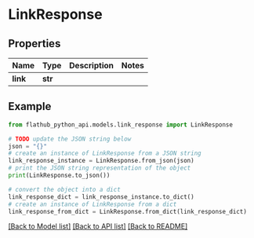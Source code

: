 # LinkResponse


## Properties

Name | Type | Description | Notes
------------ | ------------- | ------------- | -------------
**link** | **str** |  | 

## Example

```python
from flathub_python_api.models.link_response import LinkResponse

# TODO update the JSON string below
json = "{}"
# create an instance of LinkResponse from a JSON string
link_response_instance = LinkResponse.from_json(json)
# print the JSON string representation of the object
print(LinkResponse.to_json())

# convert the object into a dict
link_response_dict = link_response_instance.to_dict()
# create an instance of LinkResponse from a dict
link_response_from_dict = LinkResponse.from_dict(link_response_dict)
```
[[Back to Model list]](../README.md#documentation-for-models) [[Back to API list]](../README.md#documentation-for-api-endpoints) [[Back to README]](../README.md)


